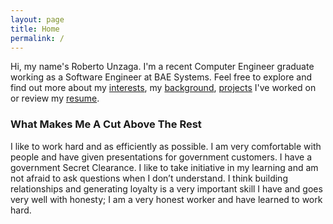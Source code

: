 ```yaml
---
layout: page
title: Home
permalink: /
---
```

Hi, my name's Roberto Unzaga. I'm a recent Computer Engineer graduate working as a Software Engineer at BAE Systems. Feel free to explore and find out more about my [interests](/interests/), my [background](/experience/), [projects](/projects/) I've worked on or review my [resume](/resources/FutureResume2.pdf).
### What Makes Me A Cut Above The Rest

I like to work hard and as efficiently as possible. I am very comfortable with people and have given presentations for government customers. I have a government Secret Clearance. I like to take initiative in my learning and am not afraid to ask questions when I don’t understand. I think building relationships and generating loyalty is a very important skill I have and goes very well with honesty; I am a very honest worker and have learned to work hard.

   
